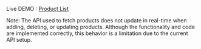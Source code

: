 Live DEMO : [Product List](https://react-product-crud-yashs-projects-c4ab2ba2.vercel.app/)

Note: The API used to fetch products does not update in real-time when adding, deleting, or updating products. Although the functionality and code are implemented correctly, this behavior is a limitation due to the current API setup.
